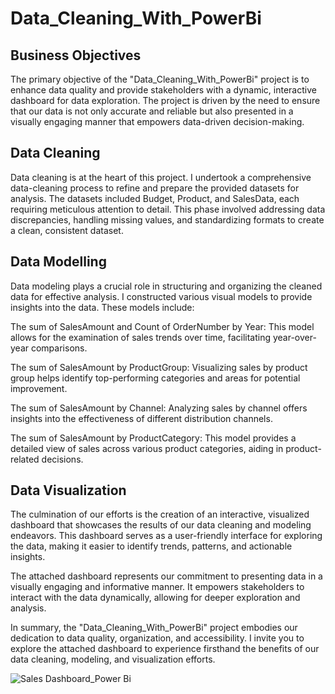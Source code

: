# Data_Cleaning_With_PowerBi

## Business Objectives
The primary objective of the "Data_Cleaning_With_PowerBi" project is to enhance data quality and provide stakeholders with a dynamic, interactive dashboard for data exploration. The project is driven by the need to ensure that our data is not only accurate and reliable but also presented in a visually engaging manner that empowers data-driven decision-making.


## Data Cleaning
Data cleaning is at the heart of this project. I undertook a comprehensive data-cleaning process to refine and prepare the provided datasets for analysis. The datasets included Budget, Product, and SalesData, each requiring meticulous attention to detail. This phase involved addressing data discrepancies, handling missing values, and standardizing formats to create a clean, consistent dataset.


## Data Modelling
Data modeling plays a crucial role in structuring and organizing the cleaned data for effective analysis. I constructed various visual models to provide insights into the data. These models include:

The sum of SalesAmount and Count of OrderNumber by Year: This model allows for the examination of sales trends over time, facilitating year-over-year comparisons.

The sum of SalesAmount by ProductGroup: Visualizing sales by product group helps identify top-performing categories and areas for potential improvement.

The sum of SalesAmount by Channel: Analyzing sales by channel offers insights into the effectiveness of different distribution channels.

The sum of SalesAmount by ProductCategory: This model provides a detailed view of sales across various product categories, aiding in product-related decisions.


## Data Visualization
The culmination of our efforts is the creation of an interactive, visualized dashboard that showcases the results of our data cleaning and modeling endeavors. This dashboard serves as a user-friendly interface for exploring the data, making it easier to identify trends, patterns, and actionable insights.

The attached dashboard represents our commitment to presenting data in a visually engaging and informative manner. It empowers stakeholders to interact with the data dynamically, allowing for deeper exploration and analysis.

In summary, the "Data_Cleaning_With_PowerBi" project embodies our dedication to data quality, organization, and accessibility. I invite you to explore the attached dashboard to experience firsthand the benefits of our data cleaning, modeling, and visualization efforts.


![Sales Dashboard_Power Bi](https://github.com/Olanrewaju0909/Data_Cleaning_With_PowerBi/assets/145834983/038a40aa-c9f0-4cf8-adfc-cc39ebf81f14)
